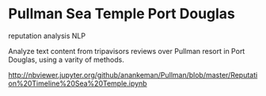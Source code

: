 # Pullman Sea Temple Port Douglas
reputation analysis NLP

Analyze text content from tripavisors reviews over Pullman resort in Port Douglas, using a varity of methods.

http://nbviewer.jupyter.org/github/anankeman/Pullman/blob/master/Reputation%20Timeline%20Sea%20Temple.ipynb
